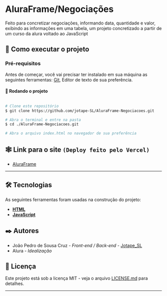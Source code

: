 # AluraFrame/Negociações

Feito para concretizar negociações, informando data, quantidade e valor, exibindo as informações em uma tabela, um projeto concretizado a partir de um curso da alura voltado ao JavaScript

## 🚀 Como executar o projeto

### Pré-requisitos

Antes de começar, você vai precisar ter instalado em sua máquina as seguintes ferramentas:
[Git](https://git-scm.com), Editor de texto de sua preferência.

#### 🎲 Rodando o projeto

```bash

# Clone este repositório
$ git clone https://github.com/jotape-SL/AluraFrame-Negociacoes.git

# Abra o terminal e entre na pasta
$ cd ./AluraFrame-Negociacoes.git

# Abra o arquivo index.html no navegador de sua preferência
```
## 🕸 Link para o site ``(Deploy feito pelo Vercel)``

- [AluraFrame](https://alura-frame-negociacoes.vercel.app/)

---

## 🛠 Tecnologias

As seguintes ferramentas foram usadas na construção do projeto:


- **[HTML](https://developer.mozilla.org/pt-BR/docs/Web/HTML)**
- **[JavaScript](https://developer.mozilla.org/pt-BR/docs/Web/JavaScript)**

## ✒️ Autores

* João Pedro de Sousa Cruz - *Front-end / Back-end* - [Jotape_SL](https://github.com/jotape-SL)
* Alura - *Idealização*


## 📄 Licença

Este projeto está sob a licença MIT - veja o arquivo [LICENSE.md](https://github.com/jotape-SL/AluraFrame-Negociacoes/blob/main/LICENSE) para detalhes.

---


